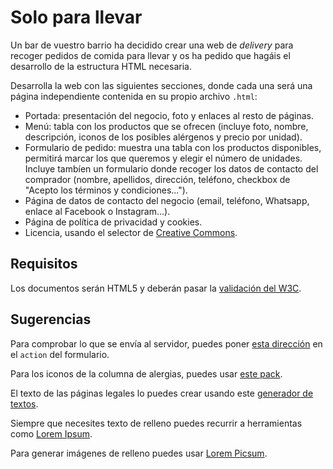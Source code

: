 # Solo para llevar

Un bar de vuestro barrio ha decidido crear una web de _delivery_ para recoger pedidos de comida para llevar y os ha pedido que hagáis el desarrollo de la estructura HTML necesaria.

Desarrolla la web con las siguientes secciones, donde cada una será una página independiente contenida en su propio archivo `.html`:

- Portada: presentación del negocio, foto y enlaces al resto de páginas.
- Menú: tabla con los productos que se ofrecen (incluye foto, nombre, descripción, iconos de los posibles alérgenos y precio por unidad).
- Formulario de pedido: muestra una tabla con los productos disponibles, permitirá marcar los que queremos y elegir el número de unidades. Incluye tambíen un formulario donde recoger los datos de contacto del comprador (nombre, apellidos, dirección, teléfono, checkbox de "Acepto los términos y condiciones...").
- Página de datos de contacto del negocio (email, teléfono, Whatsapp, enlace al Facebook o Instagram...).
- Página de política de privacidad y cookies.
- Licencia, usando el selector de [Creative Commons](https://creativecommons.org/choose/?lang=es_ES).

## Requisitos

Los documentos serán HTML5 y deberán pasar la [validación del W3C](https://validator.w3.org).

## Sugerencias

Para comprobar lo que se envía al servidor, puedes poner [esta dirección](https://test.jaureguialzo.com/server.php) en el `action` del formulario.

Para los iconos de la columna de alergias, puedes usar [este pack](https://www.flaticon.es/packs/allergies).

El texto de las páginas legales lo puedes crear usando este [generador de textos](https://www.zimrre.com/legal-app/index.php).

Siempre que necesites texto de relleno puedes recurrir a herramientas como [Lorem Ipsum](https://loremipsum.es).
 
Para generar imágenes de relleno puedes usar [Lorem Picsum](https://picsum.photos).

